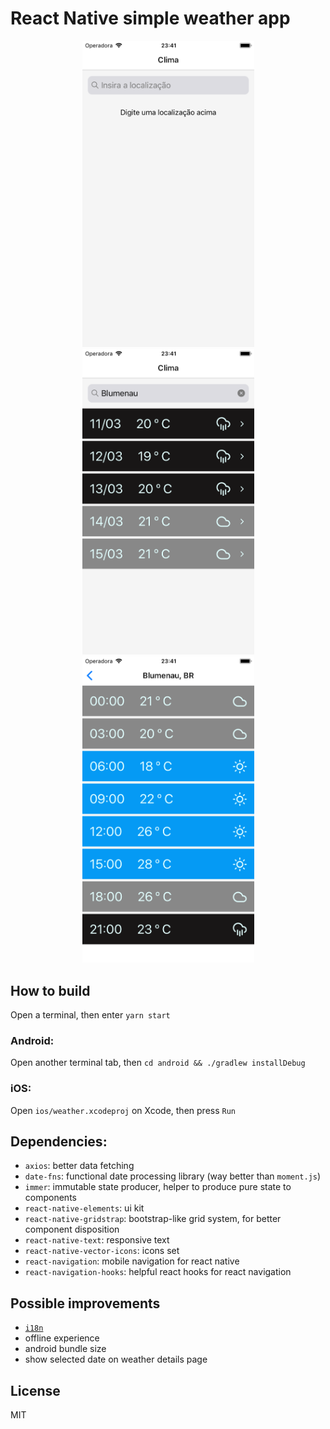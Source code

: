 # React Native simple weather app

<p align="center">
  <img src="https://raw.githubusercontent.com/zaguiini/react-native-weather/master/screenshots/initial.png" width="275" alt="Initial screen" />

  <img src="https://raw.githubusercontent.com/zaguiini/react-native-weather/master/screenshots/summary.png" width="275" alt="Weather summary" />

  <img src="https://raw.githubusercontent.com/zaguiini/react-native-weather/master/screenshots/details.png" width="275" alt="Weather details" />
</p>

## How to build

Open a terminal, then enter `yarn start`

### Android:

Open another terminal tab, then `cd android && ./gradlew installDebug`

### iOS:

Open `ios/weather.xcodeproj` on Xcode, then press `Run`

## Dependencies:

- `axios`: better data fetching
- `date-fns`: functional date processing library (way better than `moment.js`)
- `immer`: immutable state producer, helper to produce pure state to components
- `react-native-elements`: ui kit
- `react-native-gridstrap`: bootstrap-like grid system, for better component disposition
- `react-native-text`: responsive text
- `react-native-vector-icons`: icons set
- `react-navigation`: mobile navigation for react native
- `react-navigation-hooks`: helpful react hooks for react navigation

## Possible improvements

- [`i18n`](<https://pt.wikipedia.org/wiki/Internacionaliza%C3%A7%C3%A3o_(inform%C3%A1tica)>)
- offline experience
- android bundle size
- show selected date on weather details page

## License

MIT
